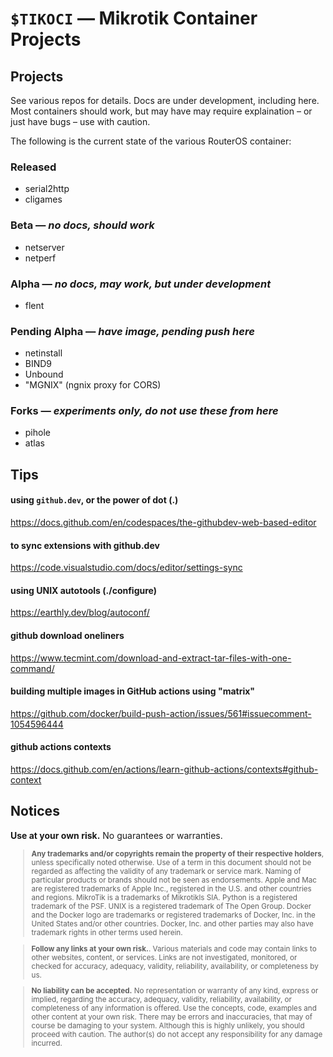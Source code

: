 # `$TIKOCI` — Mikrotik Container Projects

## Projects
See various repos for details.  Docs are under development, including here.
Most containers should work, but may have may require explaination – or just have bugs – use with caution.

The following is the current state of the various RouterOS container:

### Released
* serial2http
* cligames

### Beta — _no docs, should work_
* netserver
* netperf

### Alpha — _no docs, may work, but under development_
* flent

### Pending Alpha — _have image, pending push here_
* netinstall
* BIND9
* Unbound
* "MGNIX" (ngnix proxy for CORS)

### Forks — _experiments only, do not use these from here_
* pihole
* atlas

## Tips

#### using `github.dev`, or the power of dot (.)
https://docs.github.com/en/codespaces/the-githubdev-web-based-editor

#### to sync extensions with github.dev
https://code.visualstudio.com/docs/editor/settings-sync

#### using UNIX autotools (./configure)
https://earthly.dev/blog/autoconf/

#### github download oneliners
https://www.tecmint.com/download-and-extract-tar-files-with-one-command/

#### building multiple images in GitHub actions using "matrix"
https://github.com/docker/build-push-action/issues/561#issuecomment-1054596444

#### github actions contexts
https://docs.github.com/en/actions/learn-github-actions/contexts#github-context

## Notices

**Use at your own risk.**  No guarantees or warranties.   

 <small>

> **Any trademarks and/or copyrights remain the property of their respective holders**, unless specifically noted otherwise.
> Use of a term in this document should not be regarded as affecting the validity of any trademark or service mark. Naming of particular products or brands should not be seen as endorsements.
> Apple and Mac are registered trademarks of Apple Inc., registered in the U.S. and other countries and regions.
> MikroTik is a trademarks of Mikrotikls SIA.
> Python is a registered trademark of the PSF. 
> UNIX is a registered trademark of The Open Group.
> Docker and the Docker logo are trademarks or registered trademarks of Docker, Inc. in the United States and/or other countries. 
> Docker, Inc. and other parties may also have trademark rights in other terms used herein.

> **Follow any links at your own risk.**.  Various materials and code may contain links to other websites, content, or services.  Links are not investigated, monitored, or checked for accuracy, adequacy, validity, reliability, availability, or completeness by us.  

> **No liability can be accepted.**  No representation or warranty of any kind, express or implied, regarding the accuracy, adequacy, validity, reliability, availability, or completeness of any information is offered.  Use the concepts, code, examples and other content at your own risk. There may be errors and inaccuracies, that may of course be damaging to your system. Although this is highly unlikely, you should proceed with caution. The author(s) do not accept any responsibility for any damage incurred.  

</small>
